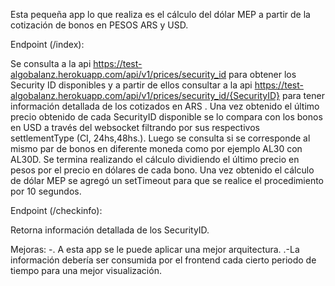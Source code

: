 Esta pequeña app lo que realiza es el cálculo del dólar MEP a partir de la cotización de bonos en PESOS ARS y USD.

Endpoint (/index):

Se consulta a la api https://test-algobalanz.herokuapp.com/api/v1/prices/security_id para obtener los Security ID disponibles y 
a partir de ellos consultar a la api https://test-algobalanz.herokuapp.com/api/v1/prices/security_id/{SecurityID} para tener 
información detallada de los cotizados en ARS . Una vez obtenido el último precio obtenido de cada SecurityID disponible se lo
compara con los bonos en USD a través del websocket filtrando por sus respectivos settlementType (CI, 24hs,48hs.). 
Luego se consulta si se corresponde al mismo par de bonos en diferente moneda como por ejemplo AL30 con AL30D.
Se termina realizando el cálculo dividiendo el último precio en pesos por el precio en dólares de cada bono.
Una vez obtenido el cálculo de dólar MEP se agregó un setTimeout para que se realice el procedimiento por 10 segundos.

Endpoint (/checkinfo):

Retorna información detallada de los SecurityID.

Mejoras:
	-. A esta app se le puede aplicar una mejor arquitectura.
	.-La información debería ser consumida por el frontend cada cierto periodo de tiempo para una mejor visualización.

